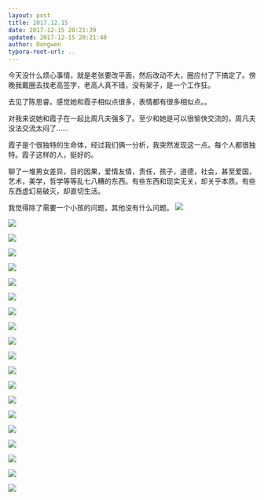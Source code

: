 ```yaml
---
layout: post
title: 2017.12.15
date: 2017-12-15 20:21:39
updated: 2017-12-15 20:21:40
author: Dongwen
typora-root-url: ..
---
```




今天没什么烦心事情，就是老张要改平面，然后改动不大，圈应付了下搞定了。傍晚我戴圈去找老高签字，老高人真不错，没有架子，是一个工作狂。

去见了陈思睿。感觉她和霞子相似点很多，表情都有很多相似点。。

对我来说她和霞子在一起比周凡夫强多了。至少和她是可以很愉快交流的，周凡夫没法交流太闷了……

霞子是个很独特的生命体，经过我们俩一分析，我突然发现这一点。每个人都很独特。霞子这样的人，挺好的。

聊了一堆男女差异，目的因果，爱情友情，责任，孩子，道德，社会，甚至爱国，艺术，美学，哲学等等乱七八糟的东西。有些东西和现实无关，却关乎本质。有些东西虚幻易破灭，却直切生活。

我觉得除了需要一个小孩的问题，其他没有什么问题。 ![](/img/in-post/x47283081.jpg)

![](/img/in-post/x47283081.jpg)

![](/img/in-post/x47283081.jpg)

![](/img/in-post/x47283081.jpg)

![](/img/in-post/x47283081.jpg)

![](/img/in-post/x47283081.jpg)

![](/img/in-post/x47283081.jpg)

![](/img/in-post/x47283081.jpg)

![](/img/in-post/x47283081.jpg)

![](/img/in-post/x47283081.jpg)

![](/img/in-post/x47283081.jpg)

![](/img/in-post/x47283081.jpg)

![](/img/in-post/x47283081.jpg)

![](/img/in-post/x47283081.jpg)

![](/img/in-post/x47283081.jpg)

![](/img/in-post/x47283081.jpg)

![](/img/in-post/x47283081.jpg)

![](/img/in-post/x47283081.jpg)

![](/img/in-post/x47283081.jpg)

![](/img/in-post/x47283081.jpg)

